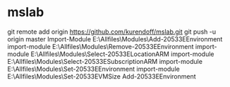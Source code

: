 # mslab
git remote add origin https://github.com/kurendoff/mslab.git
git push -u origin master
Import-Module E:\Allfiles\Modules\Add-20533EEnvironment
import-module E:\Allfiles\Modules\Remove-20533EEnvironment
import-module E:\Allfiles\Modules\Select-20533ELocationARM
import-module E:\Allfiles\Modules\Select-20533ESubscriptionARM
import-module E:\Allfiles\Modules\Set-20533EEnvironment
import-module E:\Allfiles\Modules\Set-20533EVMSize
Add-20533EEnvironment
